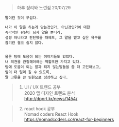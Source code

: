 > 하루 정리와 느낀점 20/07/29
```
말이란 것이 무섭다.

내가 이 말을 하는게 맞는것인가, 아닌것인가에 대한 
즉각적인 판단이 되지 않을 뿐더러,
설령 아니라고 판단했을 때에도, 그 말을 뱉고 싶은 욕구를
참기란 결코 쉽지 않다.


물론 팀에 도움이 되는 이야기들도 있었다.
내 의견을 관철해야하는 역할또한 가지고 있다.
팀에 도움이 되는 말과 되지 않는말들을 좀 더 고민해보고,
팀이 더 멀리 갈 수 있도록,
말 그릇을 큰 팀원으로 성장하고 싶다.
```



> 1)  UI / UX 트렌드 공부    
> 2020 앱 디자인 트렌드 분석   
http://dport.kr/news/1454/

> 2) react hook 공부    
> Nomad coders React Hook   
https://nomadcoders.co/react-for-beginners